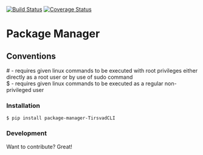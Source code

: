 [![Build Status](https://travis-ci.com/TirsvadCLI-Tools/PackageManager.svg?branch=main)](https://travis-ci.com/TirsvadCLI-Tools/PackageManager)
[![Coverage Status](https://coveralls.io/repos/github/TirsvadCLI-Tools/PackageManager/badge.svg)](https://coveralls.io/github/TirsvadCLI-Tools/PackageManager)
# Package Manager

## Conventions
\# - requires given linux commands to be executed with root privileges either directly as a root user or by use of sudo command  
$ - requires given linux commands to be executed as a regular non-privileged user

### Installation
    $ pip install package-manager-TirsvadCLI


### Development

Want to contribute? Great!
